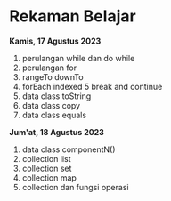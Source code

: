 # Rekaman Belajar

**Kamis, 17 Agustus 2023**
1. perulangan while dan do while
2. perulangan for
3. rangeTo downTo
4. forEach indexed
5 break and continue
6. data class toString
7. data class copy
8. data class equals

**Jum'at, 18 Agustus 2023**
1. data class componentN()
2. collection list
3. collection set
4. collection map
5. collection dan fungsi operasi
